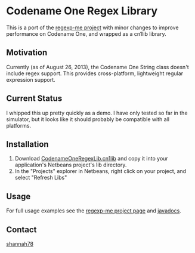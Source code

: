 # Codename One Regex Library

This is a port of the [regexp-me project](https://code.google.com/p/regexp-me/) with minor changes to improve performance on Codename One, and wrapped as a cn1lib library.

## Motivation

Currently (as of August 26, 2013), the Codename One String class doesn't include regex support.  This provides cross-platform, lightweight regular expression support.

## Current Status

I whipped this up pretty quickly as a demo.  I have only tested so far in the simulator, but it looks like it should probably 
be compatible with all platforms.

## Installation

1. Download [CodenameOneRegexLib.cn1lib](https://github.com/shannah/cn1-regex/raw/master/dist/CodenameOneRegexLib.cn1lib) and copy it into your application's Netbeans project's lib directory.
2. In the "Projects" explorer in Netbeans, right click on your project, and select "Refresh Libs"

## Usage

For full usage examples see the [regexp-me project page](https://code.google.com/p/regexp-me/) and [javadocs](http://regexp-me.googlecode.com/svn/trunk/regexp-me/doc/index.html).

## Contact

[shannah78](https://twitter.com/shannah78)